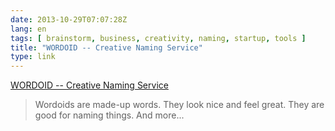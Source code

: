 ```yaml
---
date: 2013-10-29T07:07:28Z
lang: en
tags: [ brainstorm, business, creativity, naming, startup, tools ]
title: "WORDOID -- Creative Naming Service"
type: link
---
```


[WORDOID -- Creative Naming Service](http://wordoid.com/)

> Wordoids are made-up words. They look nice and feel great. They are
> good for naming things. And more...

